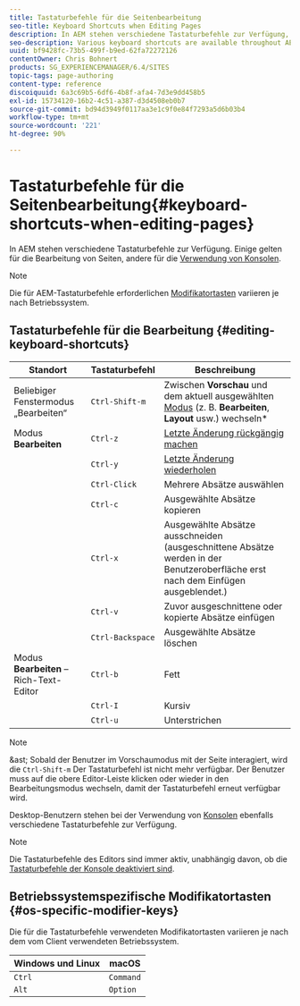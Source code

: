 ```yaml
---
title: Tastaturbefehle für die Seitenbearbeitung
seo-title: Keyboard Shortcuts when Editing Pages
description: In AEM stehen verschiedene Tastaturbefehle zur Verfügung, darunter auch Befehle für die Bearbeitung von Seiten.
seo-description: Various keyboard shortcuts are available throughout AEM, including some for page editing
uuid: bf9428fc-73b5-499f-b9ed-62fa72272126
contentOwner: Chris Bohnert
products: SG_EXPERIENCEMANAGER/6.4/SITES
topic-tags: page-authoring
content-type: reference
discoiquuid: 6a3c69b5-6df6-4b8f-afa4-7d3e9dd458b5
exl-id: 15734120-16b2-4c51-a387-d3d4508eb0b7
source-git-commit: bd94d3949f0117aa3e1c9f0e84f7293a5d6b03b4
workflow-type: tm+mt
source-wordcount: '221'
ht-degree: 90%

---
```


# Tastaturbefehle für die Seitenbearbeitung{#keyboard-shortcuts-when-editing-pages}

In AEM stehen verschiedene Tastaturbefehle zur Verfügung. Einige gelten für die Bearbeitung von Seiten, andere für die [Verwendung von Konsolen](/help/sites-authoring/keyboard-shortcuts.md).

>[!NOTE]
>
>Die für AEM-Tastaturbefehle erforderlichen [Modifikatortasten](/help/sites-authoring/page-authoring-keyboard-shortcuts.md#os-specific-modifier-keys) variieren je nach Betriebssystem.

## Tastaturbefehle für die Bearbeitung {#editing-keyboard-shortcuts}

| Standort | Tastaturbefehl | Beschreibung |
|---|---|---|
| Beliebiger Fenstermodus „Bearbeiten“ | `Ctrl-Shift-m` | Zwischen **Vorschau** und dem aktuell ausgewählten [Modus](/help/sites-authoring/author-environment-tools.md#page-modes)</a> (z. B. **Bearbeiten**, **Layout** usw.) wechseln* |
| Modus **Bearbeiten** | `Ctrl-z` | [Letzte Änderung rückgängig machen](/help/sites-authoring/editing-content.md#undoing-and-redoing-page-edits) |
|  | `Ctrl-y` | [Letzte Änderung wiederholen](/help/sites-authoring/editing-content.md#undoing-and-redoing-page-edits) |
|  | `Ctrl-Click` | Mehrere Absätze auswählen |
|  | `Ctrl-c` | Ausgewählte Absätze kopieren |
|  | `Ctrl-x` | Ausgewählte Absätze ausschneiden (ausgeschnittene Absätze werden in der Benutzeroberfläche erst nach dem Einfügen ausgeblendet.) |
|  | `Ctrl-v` | Zuvor ausgeschnittene oder kopierte Absätze einfügen |
|  | `Ctrl-Backspace` | Ausgewählte Absätze löschen |
| Modus **Bearbeiten** – Rich-Text-Editor | `Ctrl-b` | Fett |
|  | `Ctrl-I` | Kursiv |
|  | `Ctrl-u` | Unterstrichen |

>[!NOTE]
>
>&amp;ast; Sobald der Benutzer im Vorschaumodus mit der Seite interagiert, wird die `Ctrl-Shift-m` Der Tastaturbefehl ist nicht mehr verfügbar. Der Benutzer muss auf die obere Editor-Leiste klicken oder wieder in den Bearbeitungsmodus wechseln, damit der Tastaturbefehl erneut verfügbar wird.

Desktop-Benutzern stehen bei der Verwendung von [Konsolen](/help/sites-authoring/keyboard-shortcuts.md) ebenfalls verschiedene Tastaturbefehle zur Verfügung.

>[!NOTE]
>
>Die Tastaturbefehle des Editors sind immer aktiv, unabhängig davon, ob die [Tastaturbefehle der Konsole deaktiviert sind](/help/sites-authoring/keyboard-shortcuts.md#deactivating-keyboard-shortcuts).

## Betriebssystemspezifische Modifikatortasten {#os-specific-modifier-keys}

Die für die Tastaturbefehle verwendeten Modifikatortasten variieren je nach dem vom Client verwendeten Betriebssystem.

| Windows und Linux | macOS |
|---|---|
| `Ctrl` | `Command` |
| `Alt` | `Option` |
